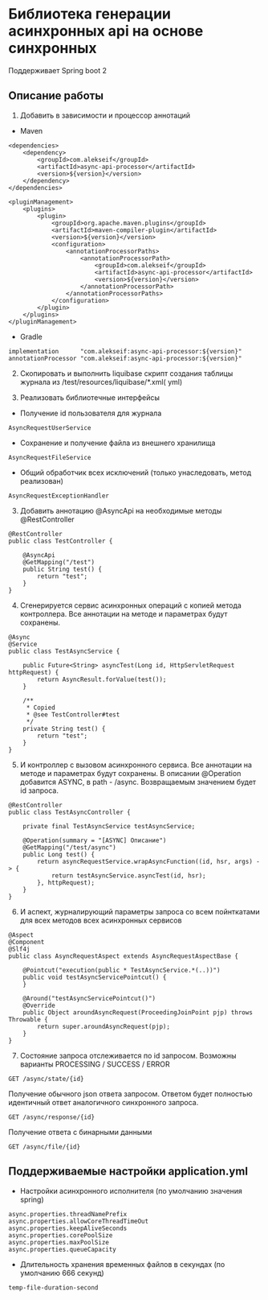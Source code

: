 # Библиотека генерации асинхронных api на основе синхронных

Поддерживает Spring boot 2

## Описание работы

1. Добавить в зависимости и процессор аннотаций

* Maven

~~~
<dependencies>
    <dependency>
        <groupId>com.alekseif</groupId>
        <artifactId>async-api-processor</artifactId>
        <version>${version}</version>
    </dependency>
</dependencies>

<pluginManagement>
    <plugins>
        <plugin>
            <groupId>org.apache.maven.plugins</groupId>
            <artifactId>maven-compiler-plugin</artifactId>
            <version>${version}</version>
            <configuration>
                <annotationProcessorPaths>
                    <annotationProcessorPath>
                        <groupId>com.alekseif</groupId>
                        <artifactId>async-api-processor</artifactId>
                        <version>${version}</version>
                    </annotationProcessorPath>
                </annotationProcessorPaths>
            </configuration>
        </plugin>
    </plugins>
</pluginManagement>
~~~

* Gradle

~~~
implementation      "com.alekseif:async-api-processor:${version}"
annotationProcessor "com.alekseif:async-api-processor:${version}"
~~~

2. Скопировать и выполнить liquibase скрипт создания таблицы журнала из /test/resources/liquibase/*.xml(
   yml)


3. Реализовать библиотечные интерфейсы

* Получение id пользователя для журнала

~~~
AsyncRequestUserService
~~~

* Сохранение и получение файла из внешнего хранилища

~~~
AsyncRequestFileService
~~~

* Общий обработчик всех исключений (только унаследовать, метод реализован)

~~~
AsyncRequestExceptionHandler
~~~

3. Добавить аннотацию @AsyncApi на необходимые методы @RestController

~~~
@RestController
public class TestController {

    @AsyncApi
    @GetMapping("/test")
    public String test() {
        return "test";
    }
}
~~~

4. Сгенерируется сервис асинхронных операций с копией метода контроллера. Все аннотации на методе и параметрах будут
   сохранены.

~~~
@Async
@Service
public class TestAsyncService {

    public Future<String> asyncTest(Long id, HttpServletRequest httpRequest) {
        return AsyncResult.forValue(test());
    }
    
    /**
     * Copied
     * @see TestController#test
     */
    private String test() {
        return "test";
    }
}
~~~

5. И контроллер с вызовом асинхронного сервиса. Все аннотации на методе и параметрах будут сохранены. В описании
   @Operation добавится ASYNC, в path - /async. Возвращаемым значением будет id запроса.

~~~
@RestController
public class TestAsyncController {

    private final TestAsyncService testAsyncService;

    @Operation(summary = "[ASYNC] Описание")
    @GetMapping("/test/async")
    public Long test() {
        return asyncRequestService.wrapAsyncFunction((id, hsr, args) -> {
            return testAsyncService.asyncTest(id, hsr);
        }, httpRequest);
    }
}
~~~

6. И аспект, журналирующий параметры запроса со всем пойнткатами для всех методов всех асинхронных сервисов

~~~
@Aspect
@Component
@Slf4j
public class AsyncRequestAspect extends AsyncRequestAspectBase {

    @Pointcut("execution(public * TestAsyncService.*(..))")
    public void testAsyncServicePointcut() {
    }

    @Around("testAsyncServicePointcut()")
    @Override
    public Object aroundAsyncRequest(ProceedingJoinPoint pjp) throws Throwable {
        return super.aroundAsyncRequest(pjp);
    }
}
~~~

7. Состояние запроса отслеживается по id запросом. Возможны варианты PROCESSING / SUCCESS / ERROR

~~~
GET /async/state/{id}
~~~

Получение обычного json ответа запросом. Ответом будет полностью идентичный ответ аналогичного синхронного запроса.

~~~
GET /async/response/{id}
~~~

Получение ответа с бинарными данными

~~~
GET /async/file/{id}
~~~

## Поддерживаемые настройки application.yml

* Настройки асинхронного исполнителя (по умолчанию значения spring)

~~~
async.properties.threadNamePrefix
async.properties.allowCoreThreadTimeOut
async.properties.keepAliveSeconds
async.properties.corePoolSize
async.properties.maxPoolSize
async.properties.queueCapacity
~~~

* Длительность хранения временных файлов в секундах (по умолчанию 666 секунд)

~~~
temp-file-duration-second
~~~


